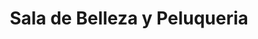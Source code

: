 ---
title: "Sala de Belleza y Peluqueria"
url: /quito/sala-de-belleza-y-peluqueria/
shop: Kosmetik
---